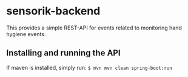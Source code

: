 # sensorik-backend

This provides a simple REST-API for events related to monitoring hand hygiene events.

## Installing and running the API

If maven is installed, simply run:
`$ mvn mvn clean spring-boot:run`
